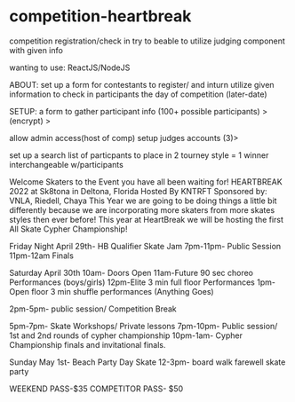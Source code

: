 # competition-heartbreak
competition registration/check in try to beable to utilize judging component with given info

wanting to use: ReactJS/NodeJS

ABOUT: set up a form for contestants to register/ and inturn utilize given information to check in participants the day of competition (later-date)

SETUP: a form to gather participant info (100+ possible participants) > (encrypt) > 

allow admin access(host of comp) 
setup judges accounts (3)>

set up a search list of particpants to place in 2 tourney style = 1 winner interchangeable w/participants


Welcome Skaters to the Event you have all been waiting for!
HEARTBREAK 2022
at Sk8tona in Deltona, Florida
Hosted By KNTRFT
Sponsored by: VNLA, Riedell, Chaya
This Year we are going to be doing things a little bit differently because we are incorporating more skaters from more skates styles then ever before!
This year at HeartBreak we will be hosting the first All Skate Cypher Championship!

Friday Night April 29th- HB Qualifier Skate Jam
7pm-11pm- Public Session
11pm-12am Finals

Saturday April 30th
10am- Doors Open
11am-Future 90 sec choreo Performances (boys/girls)
12pm-Elite 3 min full floor Performances
1pm- Open floor 3 min shuffle performances (Anything Goes)

2pm-5pm- public session/ Competition Break

5pm-7pm- Skate Workshops/ Private lessons
7pm-10pm- Public session/ 1st and 2nd rounds of cypher championship
10pm-1am- Cypher Championship finals and invitational finals.

Sunday May 1st- Beach Party Day Skate
12-3pm- board walk farewell skate party

WEEKEND PASS-$35
COMPETITOR PASS- $50 
